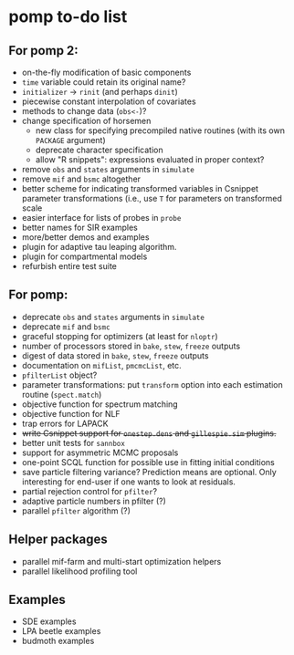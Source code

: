# pomp to-do list

## For pomp 2:

- on-the-fly modification of basic components
- `time` variable could retain its original name?
- `initializer` -> `rinit` (and perhaps `dinit`)
- piecewise constant interpolation of covariates
- methods to change data (`obs<-`)?
- change specification of horsemen
	- new class for specifying precompiled native routines (with its own `PACKAGE` argument)
	- deprecate character specification
	- allow "R snippets": expressions evaluated in proper context?
- remove `obs` and `states` arguments in `simulate`
- remove `mif` and `bsmc` altogether
- better scheme for indicating transformed variables in Csnippet parameter transformations (i.e., use `T` for parameters on transformed scale
- easier interface for lists of probes in `probe`
- better names for SIR examples
- more/better demos and examples
- plugin for adaptive tau leaping algorithm.
- plugin for compartmental models
- refurbish entire test suite

## For pomp:

- deprecate `obs` and `states` arguments in `simulate`
- deprecate `mif` and `bsmc`
- graceful stopping for optimizers (at least for `nloptr`)
- number of processors stored in `bake`, `stew`, `freeze` outputs
- digest of data stored in `bake`, `stew`, `freeze` outputs
- documentation on `mifList`, `pmcmcList`, etc.
- `pfilterList` object?
- parameter transformations: put `transform` option into each estimation routine (`spect.match`)
- objective function for spectrum matching
- objective function for NLF
- trap errors for LAPACK
- ~~write Csnippet support for `onestep.dens` and `gillespie.sim` plugins.~~
- better unit tests for `sannbox`
- support for asymmetric MCMC proposals
- one-point SCQL function for possible use in fitting initial conditions
- save particle filtering variance?
    Prediction means are optional.
	Only interesting for end-user if one wants to look at residuals.
- partial rejection control for `pfilter`?
- adaptive particle numbers in pfilter (?)
- parallel `pfilter` algorithm (?)

## Helper packages

- parallel mif-farm and multi-start optimization helpers
- parallel likelihood profiling tool

## Examples

- SDE examples
- LPA beetle examples
- budmoth examples
